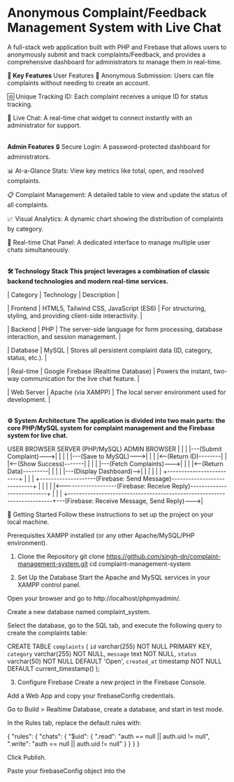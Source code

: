 <b><h1>Anonymous Complaint/Feedback Management System with Live Chat</h1></b>
A full-stack web application built with PHP and Firebase that allows users to anonymously submit and track complaints/Feedback, and provides a comprehensive dashboard for administrators to manage them in real-time.

<b>🚀 Key Features</b>
User Features
📝 Anonymous Submission: Users can file complaints without needing to create an account.

🆔 Unique Tracking ID: Each complaint receives a unique ID for status tracking.

💬 Live Chat: A real-time chat widget to connect instantly with an administrator for support.
<br><br>

<b>Admin Features</b>
🔒 Secure Login: A password-protected dashboard for administrators.

📊 At-a-Glance Stats: View key metrics like total, open, and resolved complaints.

📋 Complaint Management: A detailed table to view and update the status of all complaints.

📈 Visual Analytics: A dynamic chart showing the distribution of complaints by category.

💬 Real-time Chat Panel: A dedicated interface to manage multiple user chats simultaneously.<br><br>

<b>🛠️ Technology Stack
This project leverages a combination of classic backend technologies and modern real-time services.</b>

<p>| Category | Technology | Description |</p>
<p>| Frontend | HTML5, Tailwind CSS, JavaScript (ES6) | For structuring, styling, and providing client-side interactivity. |</p>
<p>| Backend | PHP | The server-side language for form processing, database interaction, and session management. |</p>
<p>| Database | MySQL | Stores all persistent complaint data (ID, category, status, etc.). |</p>
<p>| Real-time | Google Firebase (Realtime Database) | Powers the instant, two-way communication for the live chat feature. |</p>
| Web Server | Apache (via XAMPP) | The local server environment used for development. |<br><br>

<b>⚙️ System Architecture
The application is divided into two main parts: the core PHP/MySQL system for complaint management and the Firebase system for live chat.</b><br>

<p>USER BROWSER                                  SERVER (PHP/MySQL)                                  ADMIN BROWSER
      |                                              |                                                 |
      |---(Submit Complaint)--->|                      |                                                 |
      |                        |---(Save to MySQL)--->|                                                 |
      |                        |<--(Return ID)--------|                                                 |
      |<--(Show Success)-------|                      |                                                 |
      |                                              |---(Fetch Complaints)--->|                         |
      |                                              |<--(Return Data)---------|                         |
      |                                              |                         |---(Display Dashboard)-->|
      |                                              |                         |                         |
      |                                              +-------------------------+                         |
      |                                                                                                  |
      +--------------------(Firebase: Send Message)----------------------------+                         |
      |                                                                        |                         |
      |<-------------------(Firebase: Receive Reply)---------------------------+                         |
      |                                                                                                  |
      +------------------------------------------------------------------------+---(Firebase: Receive Message, Send Reply)--->|</p>



🚀 Getting Started
Follow these instructions to set up the project on your local machine.

Prerequisites
XAMPP installed (or any other Apache/MySQL/PHP environment).

1. Clone the Repository
git clone https://github.com/singh-dn/complaint-management-system.git
cd complaint-management-system



2. Set Up the Database
Start the Apache and MySQL services in your XAMPP control panel.

Open your browser and go to http://localhost/phpmyadmin/.

Create a new database named complaint_system.

Select the database, go to the SQL tab, and execute the following query to create the complaints table:

CREATE TABLE `complaints` (
  `id` varchar(255) NOT NULL PRIMARY KEY,
  `category` varchar(255) NOT NULL,
  `message` text NOT NULL,
  `status` varchar(50) NOT NULL DEFAULT 'Open',
  `created_at` timestamp NOT NULL DEFAULT current_timestamp()
);



3. Configure Firebase
Create a new project in the Firebase Console.

Add a Web App and copy your firebaseConfig credentials.

Go to Build > Realtime Database, create a database, and start in test mode.

In the Rules tab, replace the default rules with:

{
  "rules": {
    "chats": {
      "$uid": {
        ".read": "auth == null || auth.uid != null",
        ".write": "auth == null || auth.uid != null"
      }
    }
  }
}



Click Publish.

Paste your firebaseConfig object into the <script> sections of index.php and admin_dashboard.php.

4. Run the Application
Place the project folder inside your XAMPP htdocs directory.

Open your browser and navigate to http://localhost/complaint-management-system/.

📖 Usage
User
Navigate to the main page to submit a complaint or track an existing one using its ID.

Use the floating chat bubble in the bottom-right corner to talk to an admin.

Admin
Navigate to http://localhost/complaint-management-system/admin_login.php.

Admin ID: admin

Password: password

From the dashboard, you can view all complaints, see analytics, and manage live chats.

<h3>👨‍💻 Author
Dev Singh - MCA Student</h3>
